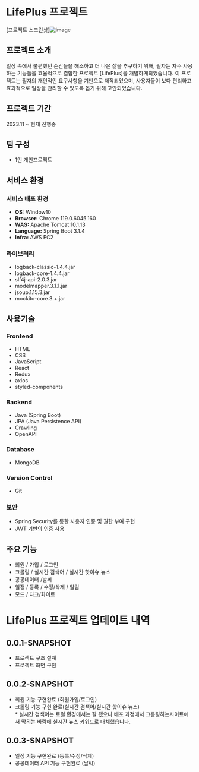 # LifePlus 프로젝트

[프로젝트 스크린샷]![image](https://github.com/ygy7265/lifeplus/assets/48234811/43b0b5e7-e6a0-4c3f-abfa-15b63c0fb69c)



## 프로젝트 소개
일상 속에서 불편했던 순간들을 해소하고 더 나은 삶을 추구하기 위해, 필자는 자주 사용하는 기능들을 효율적으로 결합한 프로젝트 [LifePlus]을 개발하게되었습니다. 이 프로젝트는 필자의 개인적인 요구사항을 기반으로 제작되었으며, 사용자들이 보다 편리하고 효과적으로 일상을 관리할 수 있도록 돕기 위해 고안되었습니다.

## 프로젝트 기간
2023.11 ~ 현재 진행중

## 팀 구성 
- 1인 개인프로젝트

## 서비스 환경

### 서비스 배포 환경
- **OS:** Window10
- **Browser:** Chrome 119.0.6045.160
- **WAS:** Apache Tomcat 10.1.13
- **Language:** Spring Boot 3.1.4
- **Infra:** AWS EC2

### 라이브러리
- logback-classic-1.4.4.jar
- logback-core-1.4.4.jar
- slf4j-api-2.0.3.jar
- modelmapper.3.1.1.jar
- jsoup.1.15.3.jar
- mockito-core.3.+.jar

## 사용기술
### Frontend

- HTML
- CSS
- JavaScript
- React
- Redux
- axios
- styled-components

### Backend

- Java (Spring Boot)
- JPA (Java Persistence API)
- Crawling
- OpenAPI

### Database

- MongoDB

### Version Control
- Git

### 보안

- Spring Security를 통한 사용자 인증 및 권한 부여 구현
- JWT 기반의 인증 사용

## 주요 기능
- 회원 / 가입 / 로그인
- 크롤링 / 실시간 검색어 / 실시간 핫이슈 뉴스
- 공공데이터 /날씨
- 일정 / 등록 / 수정/삭제 / 알림
- 모드 / 다크/화이트
 

# LifePlus 프로젝트 업데이트 내역
## 0.0.1-SNAPSHOT
- 프로젝트 구조 설계
- 프로젝트 화면 구현
## 0.0.2-SNAPSHOT
- 회원 기능 구현완료 (회원가입/로그인)
- 크롤링 기능 구현 완료(실시간 검색어/실시간 핫이슈 뉴스)<br/>* 실시간 검색어는 로컬 환경에서는 잘 됐으나 배포 과정에서 크롤링하는사이트에서 막히는 바람에 실시간 뉴스 키워드로 대체했습니다.
## 0.0.3-SNAPSHOT
- 일정 기능 구현완료 (등록/수정/삭제)
- 공공데이터 API 기능 구현완료 (날씨)

